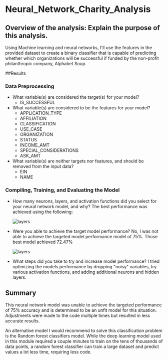 # Neural_Network_Charity_Analysis

## Overview of the analysis: Explain the purpose of this analysis.

Using Machine learning and neural networks, I'll use the features in the provided dataset to create a binary classifier that is capable of predicting whether which organizations will be successful if funded by the non-profit philanthropic company, Alphabet Soup.

##Results

### Data Preprocessing
* What variable(s) are considered the target(s) for your model?
	* IS_SUCCESSFUL
* What variable(s) are considered to be the features for your model?
	* APPLICATION_TYPE
	* AFFILIATION
	* CLASSIFICATION
	* USE_CASE
	* ORGANIZATION
	* STATUS
	* INCOME_AMT
	* SPECIAL_CONSIDERATIONS
	* ASK_AMT
* What variable(s) are neither targets nor features, and should be removed from the input data?
	* EIN
	* NAME

### Compiling, Training, and Evaluating the Model
* How many neurons, layers, and activation functions did you select for your neural network model, and why?
	The best performance was achieved using the following:

	![layers]("Pictures/layers.png")

* Were you able to achieve the target model performance?
	No, I was not able to achieve the targeted model performance model of 75%. Those best model achieved 72.47%

	![layers]("Pictures/accuracy.png")

* What steps did you take to try and increase model performance?
	I tried optimizing the models performance by dropping "noisy" variables, try various activation functions, and adding additional neurons and hidden layers.

## Summary

This neural network model was unable to achieve the targeted performance of 75% accuracy and is determined to be an unfit model for this situation. Adjustments were made to the code multiple times but resulted in less accurate results.

An alternative model I would recommend to solve this classification problem is the Random forest classifiers model. While the deep learning model used in this module required a couple minutes to train on the tens of thousands of data points, a random forest classifier can train a large dataset and predict values a lot less time, requiring less code.